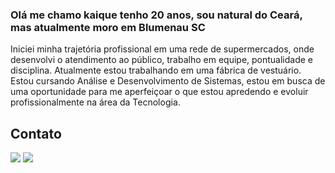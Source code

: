 ### Olá me chamo kaique tenho 20 anos, sou natural do Ceará, mas atualmente moro em Blumenau SC
 Iniciei minha trajetória profissional em uma rede de supermercados, onde desenvolvi o atendimento ao público, trabalho em equipe, pontualidade e disciplina.
 Atualmente estou trabalhando em uma fábrica de vestuário. Estou cursando Análise e Desenvolvimento de Sistemas, estou em busca de uma oportunidade para me aperfeiçoar o que estou apredendo e evoluir profissionalmente na área da Tecnologia. 

 ## Contato
 <a href="https://www.linkedin.com/in/kaique-de-sousa-mendonca" target="_blank"><img loading="lazy" src="https://img.shields.io/badge/-LinkedIn-%230077B5?style=for-the-badge&logo=linkedin&logoColor=white" target="_blank"></a> 
 <a href = "mailto:contato@kaiquesousa220@gmail.com"><img loading="lazy" src="https://img.shields.io/badge/Gmail-D14836?style=for-the-badge&logo=gmail&logoColor=white" target="_blank"></a>


<!--
**Soukaioow/Soukaioow** is a ✨ _special_ ✨ repository because its `README.md` (this file) appears on your GitHub profile.

Here are some ideas to get you started:

- 🔭 I’m currently working on ...
- 🌱 I’m currently learning ...
- 👯 I’m looking to collaborate on ...
- 🤔 I’m looking for help with ...
- 💬 Ask me about ...
- 📫 How to reach me: ...
- 😄 Pronouns: ...
- ⚡ Fun fact: ...
-->

